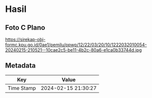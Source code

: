 # Hasil

## Foto C Plano

https://sirekap-obj-formc.kpu.go.id/0ae1/pemilu/ppwp/12/22/03/20/10/1222032010054-20240215-210521--10cae2c5-be11-4b2c-80a6-e1ca0b33744d.jpg


## Metadata

| Key        | Value               |
| ---------- | ------------------- |
| Time Stamp | 2024-02-15 21:30:27 |



